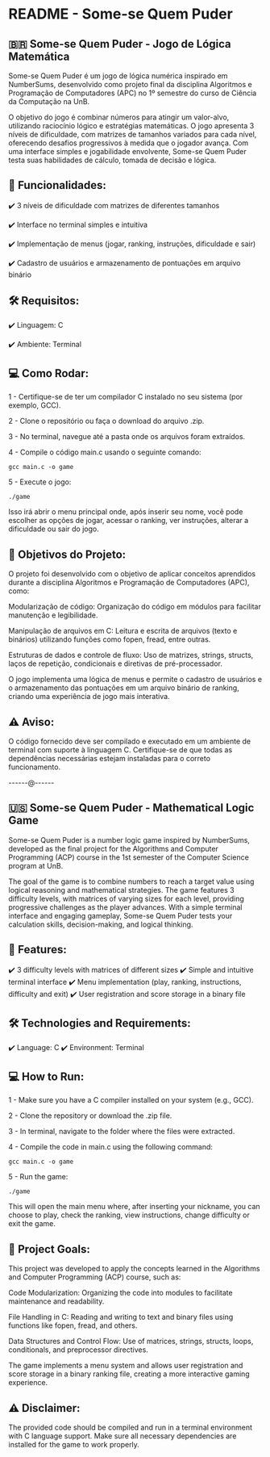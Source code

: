 # README - Some-se Quem Puder
## 🇧🇷 Some-se Quem Puder - Jogo de Lógica Matemática
Some-se Quem Puder é um jogo de lógica numérica inspirado em NumberSums, desenvolvido como projeto final da disciplina Algoritmos e Programação de Computadores (APC) no 1º semestre do curso de Ciência da Computação na UnB.

O objetivo do jogo é combinar números para atingir um valor-alvo, utilizando raciocínio lógico e estratégias matemáticas. O jogo apresenta 3 níveis de dificuldade, com matrizes de tamanhos variados para cada nível, oferecendo desafios progressivos à medida que o jogador avança. Com uma interface simples e jogabilidade envolvente, Some-se Quem Puder testa suas habilidades de cálculo, tomada de decisão e lógica.

## 🎯 Funcionalidades:
✔️ 3 níveis de dificuldade com matrizes de diferentes tamanhos

✔️ Interface no terminal simples e intuitiva

✔️ Implementação de menus (jogar, ranking, instruções, dificuldade e sair)

✔️ Cadastro de usuários e armazenamento de pontuações em arquivo binário

## 🛠️ Requisitos:
✔️ Linguagem: C

✔️ Ambiente: Terminal 

## 💻 Como Rodar:
1 - Certifique-se de ter um compilador C instalado no seu sistema (por exemplo, GCC).

2 - Clone o repositório ou faça o download do arquivo .zip.

3 - No terminal, navegue até a pasta onde os arquivos foram extraídos.

4 - Compile o código main.c usando o seguinte comando:

```gcc main.c -o game```

5 - Execute o jogo:

```./game```

Isso irá abrir o menu principal onde, após inserir seu nome, você pode escolher as opções de jogar, acessar o ranking, ver instruções, alterar a dificuldade ou sair do jogo.

## 🔧 Objetivos do Projeto:
O projeto foi desenvolvido com o objetivo de aplicar conceitos aprendidos durante a disciplina Algoritmos e Programação de Computadores (APC), como:

Modularização de código: Organização do código em módulos para facilitar manutenção e legibilidade.

Manipulação de arquivos em C: Leitura e escrita de arquivos (texto e binários) utilizando funções como fopen, fread, entre outras.

Estruturas de dados e controle de fluxo: Uso de matrizes, strings, structs, laços de repetição, condicionais e diretivas de pré-processador.

O jogo implementa uma lógica de menus e permite o cadastro de usuários e o armazenamento das pontuações em um arquivo binário de ranking, criando uma experiência de jogo mais interativa.

## ⚠️ Aviso:
O código fornecido deve ser compilado e executado em um ambiente de terminal com suporte à linguagem C. Certifique-se de que todas as dependências necessárias estejam instaladas para o correto funcionamento.

------@------

## 🇺🇸 Some-se Quem Puder - Mathematical Logic Game
Some-se Quem Puder is a number logic game inspired by NumberSums, developed as the final project for the Algorithms and Computer Programming (ACP) course in the 1st semester of the Computer Science program at UnB.

The goal of the game is to combine numbers to reach a target value using logical reasoning and mathematical strategies. The game features 3 difficulty levels, with matrices of varying sizes for each level, providing progressive challenges as the player advances. With a simple terminal interface and engaging gameplay, Some-se Quem Puder tests your calculation skills, decision-making, and logical thinking.

## 🎯 Features:
✔️ 3 difficulty levels with matrices of different sizes
✔️ Simple and intuitive terminal interface
✔️ Menu implementation (play, ranking, instructions, difficulty and exit)
✔️ User registration and score storage in a binary file


## 🛠️ Technologies and Requirements:
✔️ Language: C
✔️ Environment: Terminal

## 💻 How to Run:
1 - Make sure you have a C compiler installed on your system (e.g., GCC).

2 - Clone the repository or download the .zip file.

3 - In terminal, navigate to the folder where the files were extracted.

4 - Compile the code in main.c using the following command:

```gcc main.c -o game```

5 - Run the game:

```./game```

This will open the main menu where, after inserting your nickname, you can choose to play, check the ranking, view instructions, change difficulty or exit the game.

## 🔧 Project Goals:
This project was developed to apply the concepts learned in the Algorithms and Computer Programming (ACP) course, such as:

Code Modularization: Organizing the code into modules to facilitate maintenance and readability.

File Handling in C: Reading and writing to text and binary files using functions like fopen, fread, and others.

Data Structures and Control Flow: Use of matrices, strings, structs, loops, conditionals, and preprocessor directives.

The game implements a menu system and allows user registration and score storage in a binary ranking file, creating a more interactive gaming experience.

## ⚠️ Disclaimer:
The provided code should be compiled and run in a terminal environment with C language support. Make sure all necessary dependencies are installed for the game to work properly.
